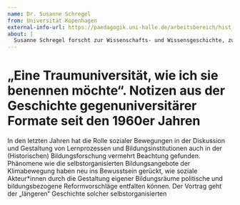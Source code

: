 ```yaml
---
name: Dr. Susanne Schregel
from: Universität Kopenhagen
external-info-url: https://paedagogik.uni-halle.de/arbeitsbereich/hist_erzw/mitarbeiter-innen/schregel/ 
about: |
  Susanne Schregel forscht zur Wissenschafts- und Wissensgeschichte, zur Geschichte des Politischen, der Geschichte sozialer Bewegungen und der Geschichte der Intelligenz und Begabung. Sie wurde 2010 an der TU Darmstadt mit einer Studie zur Geschichte der neuen Friedensbewegung promoviert. Anschließend arbeitete sie als wissenschaftliche Mitarbeiterin an der interdisziplinären a.r.t.e.s. Graduate School for the Humanities Cologne, am Historischen Institut der Universität Köln, am Arbeitsbereich Zeitgeschichte der Universität Konstanz sowie an der Professur für Historische Erziehungswissenschaft an der Universität Halle-Wittenberg. Im Sommersemester 2023 war sie Fellow des IFK. Internationales Forschungszentrum Kulturwissenschaften (Kunstuniversität Linz in Wien), ab WS 2023 ist sie Gastwissenschaftlerin an der Universität Kopenhagen (mit einem Fellowship der Alexander von Humboldt-Stiftung). Zu ihren neueren Publikationen zählen: [„Geschichte und Gegenwart von Gegenunis“, ORF Science, 7.5. 2023](https://science.orf.at/stories/3219113/); [„Das hochbegabte Kind zwischen Eliteförderung und Hilfsbedürftigkeit 1978 bis 1985“, in: Vierteljahreshefte für Zeitgeschichte 68 (2020) 1, S. 95–125; „Social Movements, Protest, and Academic Knowledge Formation. Interactions since the 1960s”, Moving the Social 60 (2018)](https://moving-the-social.ub.rub.de/index.php/MTS/article/view/7409).
---
```


# „Eine Traumuniversität, wie ich sie benennen möchte“. Notizen aus der Geschichte gegenuniversitärer Formate seit den 1960er Jahren

In den letzten Jahren hat die Rolle sozialer Bewegungen in der Diskussion und Gestaltung von Lernprozessen und Bildungsinstitutionen auch in der (Historischen) Bildungsforschung vermehrt Beachtung gefunden. Phänomene wie die selbstorganisierten Bildungsangebote der Klimabewegung haben neu ins Bewusstsein gerückt, wie soziale Akteur*innen durch die Gestaltung eigener Bildungsräume politische und bildungsbezogene Reformvorschläge entfalten können. Der Vortrag geht der „längeren“ Geschichte solcher selbstorganisierten 

